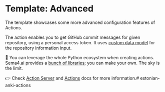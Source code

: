 # Template: Advanced

The template showcases some more advanced configuration features of Actions.

The action enables you to get GitHub commit messages for given repository, using a personal access token. It uses [custom data model](https://github.com/Sema4AI/actions/blob/master/action_server/docs/guides/04-custom-data.md) for the repository information input.

🚀 You can leverage the whole Python ecosystem when creating actions. Sema4.ai provides a [bunch of libraries](https://pypi.org/search/?q=robocorp-); you can make your own. The sky is the limit.

👉 Check [Action Server](https://github.com/Sema4AI/actions/tree/master/action_server/docs) and [Actions](https://github.com/Sema4AI/actions/tree/master/actions/docs) docs for more information.# estonian-anki-actions
